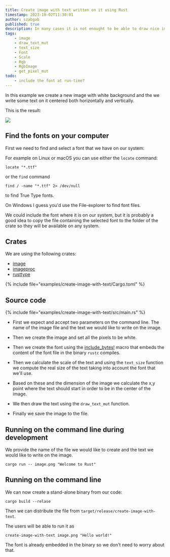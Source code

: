 ```yaml
---
title: Create image with text written on it using Rust
timestamp: 2023-10-02T11:30:01
author: szabgab
published: true
description: In many cases it is not enought to be able to draw nice images. We would also want to write some text on the image.
tags:
    - image
    - draw_text_mut
    - text_size
    - Font
    - Scale
    - Rgb
    - RgbImage
    - get_pixel_mut
todo:
    - include the font at run-time?
---
```


In this example we create a new image with white background and the we write some text on it centered both horizontally and vertically.

This is the result:

![](examples/create-image-with-text/image.png)

## Find the fonts on your computer

First we need to find and select a font that we have on our system:


For example on Linux or macOS you can use either the `locate` command:

```
locate "*.ttf"
```

or the `find` command

```
find / -name "*.ttf" 2> /dev/null
```

to find True Type fonts.

On Windows I guess you'd use the File-explorer to find font files.

We could include the font where it is on our system, but it is probably a good idea to copy the file containing the selected font to the folder of the crate so they will be available on any system.


## Crates

We are using the following crates:

* [image](https://crates.io/crates/image)
* [imageproc](https://crates.io/crates/imageproc)
* [rusttype](https://crates.io/crates/rusttype)

{% include file="examples/create-image-with-text/Cargo.toml" %}

## Source code

{% include file="examples/create-image-with-text/src/main.rs" %}

* First we expect and accept two parameters on the command line. The name of the image file and the text we would like to write on the image.

* Then we create the image and set all the pixels to be white.

* Then we create the font using the [include_bytes!](https://doc.rust-lang.org/std/macro.include_bytes.html) macro that embeds the content of the font file in the binary `rustc` compiles.

* Then we calculate the scale of the text and using the `text_size` function we compute the real size of the text taking into account the font that we'll use.

* Based on these and the dimension of the image we calculate the x,y point where the text should start in order to be in the center of the image.

* We then draw the text using the `draw_text_mut` function.

* Finally we save the image to the file.

## Running on the command line during development

We provide the name of the file we would like to create and the text we would like to write on the image.

```
cargo run -- image.png "Welcome to Rust"
```

## Running on the command line

We can now create a stand-alone binary from our code:

```
cargo build --relase
```

Then we can distribute the file from `target/release/create-image-with-text`.

The users will be able to run it as

```
create-image-with-text image.png "Hello world!"
```

The font is already embedded in the binary so we don't need to worry about that.



